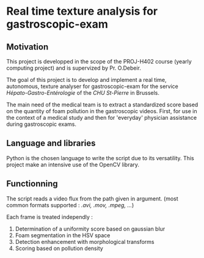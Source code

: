 # Real time texture analysis for gastroscopic-exam
## Motivation
This project is developped in the scope of the PROJ-H402 course (yearly computing project) and is supervized by Pr. O.Debeir.

The goal of this project is to develop and implement a real time, autonomous, texture analyser for gastroscopic-exam for the service *Hépato-Gastro-Entérologie* of the *CHU
St-Pierre* in Brussels.

The main need of the medical team is to extract a standardized score based on the quantity of foam pollution in the gastroscopic videos. First, for use 
in the context of a medical study and then for 'everyday' physician assistance during gastroscopic exams.
## Language and libraries
Python is the chosen language to write the script due to its versatility. This project make an intensive use of the OpenCV library. 

## Functionning
The script reads a video flux from the path given in argument. (most common formats supported : *.avi, .mov, .mpeg, ...*) 

Each frame is treated independly : 

1. Determination of a uniformity score based on gaussian blur 
2. Foam segmentation in the HSV space
3. Detection enhancement with morphological transforms
4. Scoring based on pollution density
